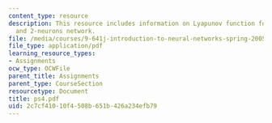 ```yaml
---
content_type: resource
description: This resource includes information on Lyapunov function for the WTA network,
  and 2-neurons network.
file: /media/courses/9-641j-introduction-to-neural-networks-spring-2005/2c7cf41010f4508b651b426a234efb79_ps4.pdf
file_type: application/pdf
learning_resource_types:
- Assignments
ocw_type: OCWFile
parent_title: Assignments
parent_type: CourseSection
resourcetype: Document
title: ps4.pdf
uid: 2c7cf410-10f4-508b-651b-426a234efb79
---
```

